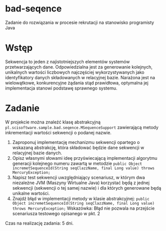 # bad-seqence
Zadanie do rozwiązania w procesie rekrutacji na stanowisko programisty Java

# Wstęp
Sekwencja to jeden z najistotniejszych elementów systemów przetwarzających dane. Odpowiedzialna jest za generowanie 
kolejnych, unikalnych wartości liczbowych najczęściej wykorzystywanych jako identyfikatory danych składowanych 
w relacyjnej bazie. Narażona jest na wielowątkowe, konkurencyjne żądania stąd prawidłowa, optymalna jej implementacja 
stanowi podstawę sprawnego systemu.

# Zadanie
W projekcie można znaleźć klasę abstrakcyjną `pl.scisoftware.sample.bad.seqence.MSequenceSupport` zawierającą metody 
inkrementacji wartości sekwencji o podanej nazwie. 
1. Zaproponuj implementację mechanizmu sekwencji opartego o wskazaną abstrakcję, która składować będzie dane sekwencji 
   w relacyjnej bazie danych.
2. Opisz własnymi słowami ideę przyświecającą implementacji algorytmu generacji kolejnego numeru zawartą w metodzie
   `public Object incremetSequenceId(String seqClazzName, final Long value) throws MercuryException;` 
3. Napisz test sekwencji uwzględniający scenariusz, w którym dwa niezależne JVM (Maszyny Wirtualne Java) korzystać będą 
   z jednej sekwencji (sekwencji o tej samej nazwie) i dla których generowane będą unikalne wartości.
4. Znajdź błąd w implementacji metody w klasie abstrakcyjnej: 
   `public Object incremetSequenceId(String seqClazzName, final Long value) throws MercuryException;`
   Wskazówka: Błąd nie pozwala na przejście scenariusza testowego opisanego w pkt. 2
 
Czas na realizację zadania: 5 dni.